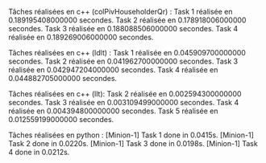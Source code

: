 Tâches réalisées en c++ (colPivHouseholderQr) : 
Task 1 réalisée en 0.189195408000000 secondes.
Task 2 réalisée en 0.178918006000000 secondes.
Task 3 réalisée en 0.188088506000000 secondes.
Task 4 réalisée en 0.189269006000000 secondes.

Tâches réalisées en c++ (ldlt) : 
Task 1 réalisée en 0.045909700000000 secondes.
Task 2 réalisée en 0.041962700000000 secondes.
Task 3 réalisée en 0.042947204000000 secondes.
Task 4 réalisée en 0.044882705000000 secondes.

Tâches réalisées en c++ (llt):
Task 2 réalisée en 0.002594300000000 secondes.
Task 3 réalisée en 0.003109499000000 secondes.
Task 4 réalisée en 0.004394800000000 secondes.
Task 5 réalisée en 0.012559199000000 secondes.

Tâches réalisées en python : 
[Minion-1] Task 1 done in 0.0415s.
[Minion-1] Task 2 done in 0.0220s.
[Minion-1] Task 3 done in 0.0198s.
[Minion-1] Task 4 done in 0.0212s.

